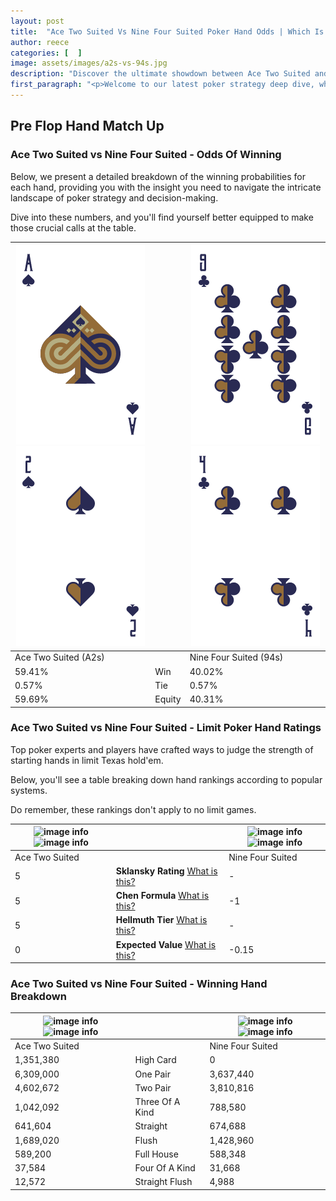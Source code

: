 ```yaml
---
layout: post
title:  "Ace Two Suited Vs Nine Four Suited Poker Hand Odds | Which Is The Better Hand In Poker? A Complete Guide"
author: reece
categories: [  ]
image: assets/images/a2s-vs-94s.jpg
description: "Discover the ultimate showdown between Ace Two Suited and Nine Four Suited in poker! Uncover the odds, strategies, and scenarios where one hand triumphs over the other. Get ready to up your poker game with this thrilling analysis."
first_paragraph: "<p>Welcome to our latest poker strategy deep dive, where we're pitting two distinct hands against each other in a high-stakes showdown: Ace Two Suited vs Nine Four Suited.</p><p>In the dynamic world of poker, every decision counts, and knowing which hand holds the upper hand is key to your success at the table.</p><p>In this article, we'll dissect these two hands, explore the scenarios where one dominates the other, and equip you with the knowledge to make strategic choices that can tip the odds in your favor.</p><p>Get ready to unravel the intriguing dynamics of these poker hands and elevate your game to new heights.</p>"
---
```




[comment]: # (sp0)

## Pre Flop Hand Match Up

<div class="table hand-ratings" markdown="1"> 



### Ace Two Suited vs Nine Four Suited - Odds Of Winning

Below, we present a detailed breakdown of the winning probabilities for each hand, providing you with the insight you need to navigate the intricate landscape of poker strategy and decision-making. 

Dive into these numbers, and you'll find yourself better equipped to make those crucial calls at the table.


    
| ![image info](assets/images/hand1/a.png) ![image info](assets/images/hand1/2.png) |  | ![image info](assets/images/hand2/9.png) ![image info](assets/images/hand2/4.png) |
| -------- | -------- | -------- |
| Ace Two Suited (A2s) |  | Nine Four Suited (94s) |
| 59.41% | Win | 40.02% |
| 0.57% | Tie | 0.57% |
| 59.69% | Equity | 40.31% |




[comment]: # (sp1)



### Ace Two Suited vs Nine Four Suited - Limit Poker Hand Ratings

Top poker experts and players have crafted ways to judge the strength of starting hands in limit Texas hold'em. 

Below, you'll see a table breaking down hand rankings according to popular systems. 

Do remember, these rankings don't apply to no limit games.


    
| ![image info](https://www.riverpairs.com/assets/images/hand1/a.png) ![image info](https://www.riverpairs.com/assets/images/hand1/2.png) |  | ![image info](https://www.riverpairs.com/assets/images/hand2/9.png) ![image info](https://www.riverpairs.com/assets/images/hand2/4.png) |
| -------- | -------- | -------- |
| Ace Two Suited |  | Nine Four Suited |
| 5 | **Sklansky Rating** [What is this?](/sklansky-rating-explained) | - |
| 5 | **Chen Formula** [What is this?](/chen-formula-explained) | -1 |
| 5 | **Hellmuth Tier** [What is this?](/Hellmuth-tier-explained) | - |
| 0 | **Expected Value** [What is this?](/expected-value-explained) | -0.15 |




[comment]: # (sp2)



### Ace Two Suited vs Nine Four Suited - Winning Hand Breakdown


    
| ![image info](https://www.riverpairs.com/assets/images/hand1/a.png) ![image info](https://www.riverpairs.com/assets/images/hand1/2.png) |  | ![image info](https://www.riverpairs.com/assets/images/hand2/9.png) ![image info](https://www.riverpairs.com/assets/images/hand2/4.png) |
| -------- | -------- | -------- |
| Ace Two Suited |  | Nine Four Suited |
| 1,351,380 | High Card | 0 |
| 6,309,000 | One Pair | 3,637,440 |
| 4,602,672 | Two Pair | 3,810,816 |
| 1,042,092 | Three Of A Kind | 788,580 |
| 641,604 | Straight | 674,688 |
| 1,689,020 | Flush | 1,428,960 |
| 589,200 | Full House | 588,348 |
| 37,584 | Four Of A Kind | 31,668 |
| 12,572 | Straight Flush | 4,988 |




[comment]: # (sp3)



</div>

[comment]: # (sp4)



[comment]: # (sp5)

